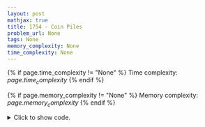 ```yaml
---
layout: post
mathjax: true
title: 1754 - Coin Piles
problem_url: None
tags: None
memory_complexity: None
time_complexity: None
---
```




{% if page.time_complexity != "None" %}
Time complexity: ${{ page.time_complexity }}$
{% endif %}

{% if page.memory_complexity != "None" %}
Memory complexity: ${{ page.memory_complexity }}$
{% endif %}

<details>
<summary>
<p style="display:inline">Click to show code.</p>
</summary>
```cpp
{% raw %}
using namespace std;
bool solve(int a, int b)
{
    if (a < b)
        swap(a, b);
    int diff = a - b;
    if (b < diff)
        return false;
    a -= 2 * diff;
    b -= diff;
    return (a % 3 == 0);
}
int main(void)
{
    int t, a, b;
    cin >> t;
    while (t--)
    {
        cin >> a >> b;
        cout << (solve(a, b) ? "YES" : "NO") << endl;
    }
    return 0;
}

{% endraw %}
```
</details>


